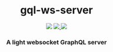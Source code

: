 <h1 align=center>gql-ws-server</h1>
<p align=center>
  <img src="https://img.shields.io/github/license/HydreIO/gql-ws-server.svg?style=for-the-badge" />
  <a href="https://www.npmjs.com/package/@hydre/gql-ws-server">
    <img src="https://img.shields.io/npm/v/@hydre/gql-ws-server.svg?logo=npm&style=for-the-badge" />
  </a>
  <img src="https://img.shields.io/npm/dw/@hydre/gql-ws-server.svg?color=%239C27B0&style=for-the-badge" />
</p>

<h3 align=center>A light websocket GraphQL server</h3>